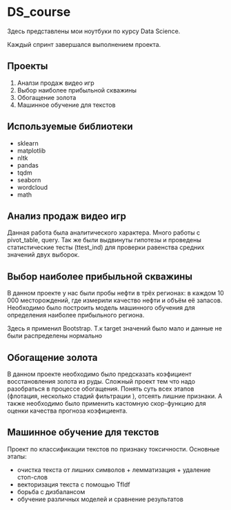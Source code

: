 # DS_course
Здесь представлены мои ноутбуки по курсу Data Science.

Каждый спринт завершался выполнением проекта. 

## Проекты
1. Аналзи продаж видео игр
2. Выбор наиболее прибыльной скважины
3. Обогащение золота
4. Машинное обучение для текстов

## Используемые библиотеки
* sklearn
* matplotlib
* nltk
* pandas
* tqdm
* seaborn
* wordcloud
* math


## Анализ продаж видео игр
Данная работа была аналитического характера. Много работы с pivot_table, query. 
Так же были выдвинуты гипотезы и проведены статистические тесты (ttest_ind) для проверки равенства средних значений двух выборок.


## Выбор наиболее прибыльной скважины
В данном проекте у нас были пробы нефти в трёх регионах: в каждом 10 000 месторождений, где измерили качество нефти и объём её запасов. Необходимо было построить модель машинного обучения для определения наиболее прибыльного региона. 

Здесь я применил Bootstrap. Т.к target значений было мало и данные не были распределены нормально

## Обогащение золота
В данном проекте необходимо было предсказать коэфициент восстановления золота из руды. Сложный проект тем что надо разобраться в процессе обогащения. Понять суть всех этапов (флотация, несколько стадий фильтрации ), отсеять лишние признаки. А также необходимо было применить кастомную скор-функцию для оценки качества прогноза коэфициента. 

## Машинное обучение для текстов
Проект по классификации текстов по признаку токсичности. 
Основные этапы:
- очистка текста от лишних символов + лемматизация + удаление стоп-слов
- векторизация текста с помощью TfIdf
- борьба с дизбалансом
- обучение различных моделей и сравнение результатов
